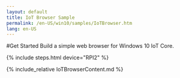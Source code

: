 ```yaml
---
layout: default
title: IoT Browser Sample
permalink: /en-US/win10/samples/IoTBrowser.htm
lang: en-US
---
```

#Get Started
Build a simple web browser for Windows 10 IoT Core.

{% include steps.html device="RPI2" %}

{% include_relative IoTBrowserContent.md %}
